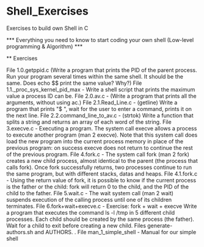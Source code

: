 # Shell_Exercises
Exercises to build own Shell in C

*** Everything you need to know to start coding your own shell (Low-level programming & Algorithm) ***

** Exercises

File 1.0.getppid.c (Write a program that prints the PID of the parent process. Run your program several times within the same shell. It should be the same. Does echo $$ print the same value? Why?)
File 1.1._proc_sys_kernel_pid_max - Write a shell script that prints the maximum value a process ID can be.
File 2.0.av.c - (Write a program that prints all the arguments, without using ac.)
File 2.1.Read_Line.c - (getline) Write a program that prints "$ ", wait for the user to enter a command, prints it on the next line.
File 2.2.command_line_to_av.c - (strtok) Write a function that splits a string and returns an array of each word of the string.
File 3.execve.c - Executing a program. The system call execve allows a process to execute another program (man 2 execve). Note that this system call does load the new program into the current process memory in place of the previous program: on success execve does not return to continue the rest of the previous program.
File 4.fork.c - The system call fork (man 2 fork) creates a new child process, almost identical to the parent (the process that calls fork). Once fork successfully returns, two processes continue to run the same program, but with different stacks, datas and heaps.
File 4.1.fork.c - Using the return value of fork, it is possible to know if the current process is the father or the child: fork will return 0 to the child, and the PID of the child to the father.
File 5.wait.c - The wait system call (man 2 wait) suspends execution of the calling process until one of its children terminates.
File 6.fork+wait+execve.c - Exercise: fork + wait + execve Write a program that executes the command ls -l /tmp in 5 different child processes. Each child should be created by the same process (the father). Wait for a child to exit before creating a new child.
Files generate-authors.sh and AUTHORS. . File man_1_simple_shell - Manual for our simple shell
